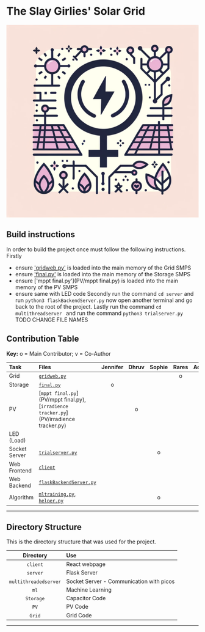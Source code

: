 # The Slay Girlies' Solar Grid 
![Logo](./client/src/assets/logo.png)
## Build instructions
In order to build the project once must follow the following instructions.
Firstly 
- ensure ['gridweb.py'](Grid/gridweb.py) is loaded into the main memory of the Grid SMPS
- ensure ['final.py'](Storage/final.py) is loaded into the main memory of the Storage SMPS
- ensure ['mppt final.py'](PV/mppt final.py) is loaded into the main memory of the PV SMPS
- ensure  same with LED code
Secondly run the command `cd server` and run `python3 flaskBackendServer.py` now open another terminal and go back to the root of the project.
Lastly run  the command `cd multithreadserver ` and run the command  `python3 trialserver.py` TODO CHANGE FILE NAMES

## Contribution Table

**Key:** o = Main Contributor; v = Co-Author


| Task                | Files                                                                                                                                     | Jennifer | Dhruv | Sophie | Rares | Adam | Arundhathi |
|:--------------------|:------------------------------------------------------------------------------------------------------------------------------------------|:--------:|:-----:|:------:|:-----:|:----:|:----------:|
| Grid                | [`gridweb.py`](Grid/gridweb.py)                                                                                                            |          |       |        |   o   |      |            |
| Storage             | [`final.py`](Storage/final.py)                                                                                                                       |    o     |       |        |       |      |            |
| PV                  | [`mppt final.py`](PV/mppt final.py), [`irradience tracker.py`](PV/irradience tracker.py)                                                                                                             |          |   o   |        |       |      |            |
| LED (Load)          |                                                                                                                     |          |       |        |       |      |     o      |
| Socket Server       | [`trialserver.py`](multithreadserver/trialserver.py)                                                                                                                     |          |       |   o    |       |      |            |
| Web Frontend        | [`client`](client)                                                                                                                       |          |       |        |       |   o  |            |
| Web Backend         | [`flaskBackendServer.py`](server/flaskBackendServer.py)                                                                                                             |          |       |        |       |   o  |            |
| Algorithm           | [`mltraining.py`](ml/mltraining.py), [`helper.py`](multithreadserver/helper.py)                                                                                                                     |          |       |   o    |       |   o  |            |

___
## Directory Structure
This is the directory structure that was used for the project.

Directory    | Use
:-----------:|:------------------------------------------------
`client`     | React webpage
`server`     | Flask Server
`multithreadedserver`         | Socket Server - Communication with picos
`ml`         | Machine Learning 
`Storage`    | Capacitor Code
`PV`         | PV Code
`Grid`       | Grid Code
___
